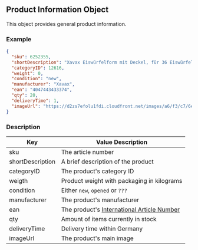 [1]:https://en.wikipedia.org/wiki/International_Article_Number

## Product Information Object

This object provides general product information.

### Example
```json
{
  "sku": 6252355,
  "shortDescription": "Xavax Eiswürfelform mit Deckel, für 36 Eiswürfel, 2er-Set (00111462)",
  "categoryID": 12616,
  "weight": 0,
  "condition": "new",
  "manufacturer": "Xavax",
  "ean": "4047443433374",
  "qty": 20,
  "deliveryTime": 1,
  "imageUrl": "https://d2zs7efolu1fdi.cloudfront.net/images/a6/f3/c7/6e/a6f3c76ef07513b6944cff51a29097f8.jpg"
}
```

### Description
| Key | Value Description |
| --- | --- |
| sku | The article number |
| shortDescription | A brief description of the product |
| categoryID | The product's category ID |
| weigth | Product weight with packaging in kilograms |
| condition | Either `new`, `opened` or `???` |
| manufacturer | The product's manufacturer |
| ean | The product's [International Article Number][1] |
| qty | Amount of items currently in stock |
| deliveryTime | Delivery time within Germany |
| imageUrl | The product's main image |
